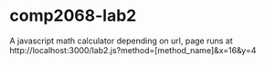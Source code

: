 # comp2068-lab2
A javascript math calculator depending on url, 
page runs at http://localhost:3000/lab2.js?method=[method_name]&x=16&y=4

